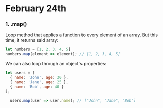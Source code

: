 # February 24th

### 1. .map()
Loop method that applies a function to every element of an array. But this time, it returns said array:

```javascript
let numbers = [1, 2, 3, 4, 5]
numbers.map(element => element); // [1, 2, 3, 4, 5]
```

We can also loop through an object's properties:
```javascript
let users = [
  { name: 'John', age: 30 },
  { name: 'Jane', age: 25 },
  { name: 'Bob', age: 40 }
];

  users.map(user => user.name); // ["John", "Jane", "Bob"]
  ```

